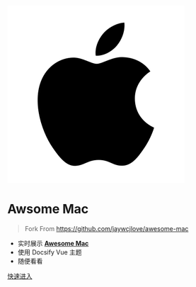 ![logo](./mac.svg)

# Awsome Mac

> Fork From https://github.com/jaywcjlove/awesome-mac

* 实时展示 **[Awesome Mac](https://wangchujiang.com/awesome-mac/)**
* 使用 Docsify Vue 主题
* 随便看看

[快速进入](/)
